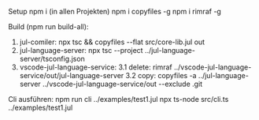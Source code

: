 Setup
npm i (in allen Projekten)
npm i copyfiles -g
npm i rimraf -g

Build (npm run build-all):
1. jul-comiler: npx tsc && copyfiles --flat src/core-lib.jul out
2. jul-language-server: npx tsc --project ../jul-language-server/tsconfig.json
3. vscode-jul-language-service: 
3.1 delete:	rimraf ../vscode-jul-language-service/out/jul-language-server
3.2 copy:	copyfiles -a ../jul-language-server ../vscode-jul-language-service/out --exclude .git

Cli ausführen:
npm run cli ../examples/test1.jul
npx ts-node src/cli.ts ../examples/test1.jul